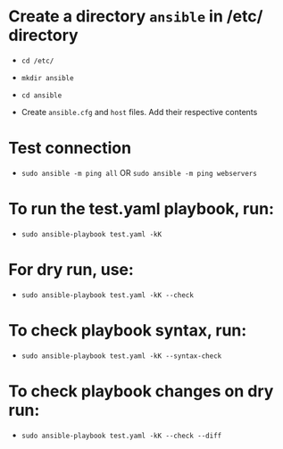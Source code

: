 # Create a directory `ansible` in /etc/ directory
 - `cd /etc/`
 - `mkdir ansible`
 - `cd ansible`

- Create `ansible.cfg` and `host` files. Add their respective contents

# Test connection
 - `sudo ansible -m ping all` OR `sudo ansible -m ping webservers`


# To run the test.yaml playbook, run:
 - `sudo ansible-playbook test.yaml -kK`

# For dry run, use:
 - `sudo ansible-playbook test.yaml -kK --check`

# To check playbook syntax, run:
 - `sudo ansible-playbook test.yaml -kK --syntax-check`

# To check playbook changes on dry run:
 - `sudo ansible-playbook test.yaml -kK --check --diff`